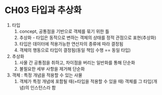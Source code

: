# CH03 타입과 추상화

1. 타입
    1. concept, 공통점을 기반으로 객체를 묶기 위한 틀
    2. 추상화 - 타입은 동적으로 변하는 객체의 상태를 정적 관점으로 표현(추상화)
    3. 타입은 데이터에 적용가능한 연산자의 종류에 따라 결정됨
    4. 객체의 행동으로 타입이 결정됨(동일 책임 수행 == 동일 타입)
2. 추상화
    1. 사물 간 공통점을 취하고, 차이점을 버리는 일반화를 통해 단순화
    2. 불필요한 세부 사항을 제거해 단순화
3. 객체 : 특정 개념을 적용할 수 있는 사물
    1. 객체가 특정 개념에 포함될 때(=타입을 적용할 수 있을 때) 객체를 그 타입(개념)의 인스턴스라 함